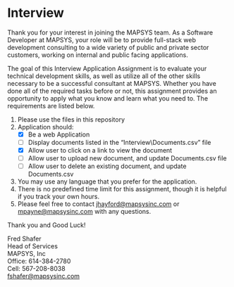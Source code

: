 # Interview
Thank you for your interest in joining the MAPSYS team.  As a Software Developer at MAPSYS, your role will be to provide full-stack web development consulting to a wide variety of public and private sector customers, working on internal and public facing applications.   

The goal of this Interview Application Assignment is to evaluate your technical development skills, as well as utilize all of the other skills necessary to be a successful consultant at MAPSYS.  Whether you have done all of the required tasks before or not, this assignment provides an opportunity to apply what you know and learn what you need to.  The requirements are listed below.
1. Please use the files in this repository
2. Application should:
   - [x] Be a web Application
   - [ ] Display documents listed in the “Interview\Documents.csv” file
   - [x] Allow user to click on a link to view the document
   - [ ] Allow user to upload new document, and update Documents.csv file
   - [ ] Allow user to delete an existing document, and update Documents.csv
3. You may use any language that you prefer for the application.
4. There is no predefined time limit for this assignment, though it is helpful if you track your own hours.
5. Please feel free to contact jhayford@mapsysinc.com or mpayne@mapsysinc.com with any questions.

Thank you and Good Luck!


 Fred Shafer  
 Head of Services  
 MAPSYS, Inc  
 Office: 614-384-2780  
 Cell:   567-208-8038  
 fshafer@mapsysinc.com
